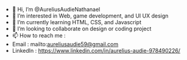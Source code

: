 - 👋 Hi, I’m @AureliusAudieNathanael
- 👀 I’m interested in Web, game development, and UI UX design
- 🌱 I’m currently learning HTML, CSS, and Javascript
- 💞️ I’m looking to collaborate on design or coding project
- 📫 How to reach me :
-  Email : mailto:aureliusaudie59@gmail.com 
-  LinkedIn : https://www.linkedin.com/in/aurelius-audie-978490226/

<!---
AureliusAudie/AureliusAudie is a ✨ special ✨ repository because its `README.md` (this file) appears on your GitHub profile.
You can click the Preview link to take a look at your changes.
--->

